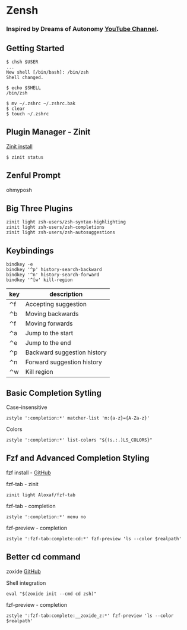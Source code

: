 # Zensh

### Inspired by Dreams of Autonomy [YouTube Channel](https://www.youtube.com/@dreamsofautonomy).

## Getting Started
```
$ chsh $USER
...
New shell [/bin/bash]: /bin/zsh
Shell changed.
```
```
$ echo $SHELL
/bin/zsh
```
```
$ mv ~/.zshrc ~/.zshrc.bak
$ clear
$ touch ~/.zshrc
```
## Plugin Manager - Zinit
[Zinit install](https://github.com/zdharma-continuum/zinit?tab=readme-ov-file#install)

```
$ zinit status
```

## Zenful Prompt
ohmyposh

## Big Three Plugins
```
zinit light zsh-users/zsh-syntax-highlighting
zinit light zsh-users/zsh-completions
zinit light zsh-users/zsh-autosuggestions
```
## Keybindings
```
bindkey -e
bindkey '^p' history-search-backward
bindkey '^n' history-search-forward
bindkey '^[w' kill-region
```
| key | description |
| --- | --- |
| ⌃f | Accepting suggestion |
| ⌃b | Moving backwards |
| ⌃f | Moving forwards |
| ⌃a | Jump to the start |
| ⌃e | Jump to the end| 
| ⌃p | Backward suggestion history |
| ⌃n | Forward suggestion history |
| ⌃w | Kill region |

## Basic Completion Sytling
Case-insensitive
```
zstyle ':completion:*' matcher-list 'm:{a-z}={A-Za-z}'
```

Colors
```
zstyle ':completion:*' list-colors "${(s.:.)LS_COLORS}"
```
## Fzf and Advanced Completion Styling
fzf install - [GitHub](https://github.com/junegunn/fzf?tab=readme-ov-file#installation)

fzf-tab - zinit
```
zinit light Aloxaf/fzf-tab
```
fzf-tab - completion
```
zstyle ':completion:*' menu no
```
fzf-preview - completion
```
zstyle ':fzf-tab:complete:cd:*' fzf-preview 'ls --color $realpath'
```

## Better cd command
zoxide [GitHub](https://github.com/ajeetdsouza/zoxide)

Shell integration
```
eval "$(zoxide init --cmd cd zsh)"
```

fzf-preview - completion
```
zstyle ':fzf-tab:complete:__zoxide_z:*' fzf-preview 'ls --color $realpath'
```








